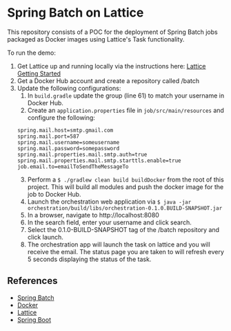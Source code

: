 # Spring Batch on Lattice
This repository consists of a POC for the deployment of Spring Batch jobs packaged as 
Docker images using Lattice's Task functionality.

To run the demo:

1. Get Lattice up and running locally via the instructions here: [Lattice Getting Started](http://lattice.cf/docs/getting-started/)
2. Get a Docker Hub account and create a repository called <username>/batch
2. Update the following configurations:
    1. In `build.gradle` update the group (line 61) to match your username in Docker Hub.
    2. Create an `application.properties` file in `job/src/main/resources` and configure 
    the following:  
    ```
	spring.mail.host=smtp.gmail.com
	spring.mail.port=587
	spring.mail.username=someusername
	spring.mail.password=somepassword
	spring.mail.properties.mail.smtp.auth=true
	spring.mail.properties.mail.smtp.starttls.enable=true
	job.email.to=emailToSendTheMessageTo
	```
	3. Perform a `$ ./gradlew clean build buildDocker` from the root of this project.  This
	will build all modules and push the docker image for the job to Docker Hub.
	4. Launch the orchestration web application via `$ java -jar orchestration/build/libs/orchestration-0.1.0.BUILD-SNAPSHOT.jar`
	5. In a browser, navigate to http://localhost:8080
	6. In the search field, enter your username and click search.
	7. Select the 0.1.0-BUILD-SNAPSHOT tag of the <username>/batch repository and click 
	launch.
	8. The orchestration app will launch the task on lattice and you will receive the 
	email.  The status page you are taken to will refresh every 5 seconds displaying the 
	status of the task.

## References
* [Spring Batch](https://spring.io/projects/spring-batch)
* [Docker](https://www.docker.com)
* [Lattice](http://lattice.cf)
* [Spring Boot](https://spring.io/projects/spring-boot)